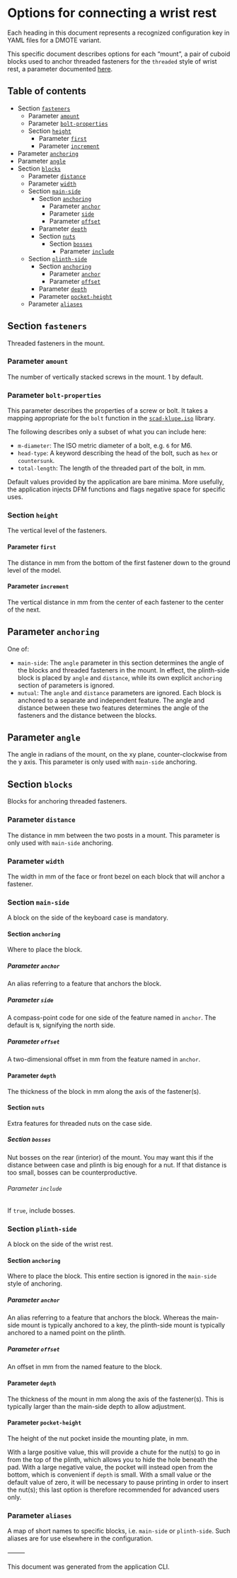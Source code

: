<!--This document was generated and is intended for rendering to HTML on GitHub. Edit the source files, not this file.-->

# Options for connecting a wrist rest

Each heading in this document represents a recognized configuration key in YAML files for a DMOTE variant.

This specific document describes options for each “mount”, a pair of cuboid blocks used to anchor threaded fasteners for the `threaded` style of wrist rest, a parameter documented [here](options-main.md).

## Table of contents
- Section <a href="#user-content-fasteners">`fasteners`</a>
    - Parameter <a href="#user-content-fasteners-amount">`amount`</a>
    - Parameter <a href="#user-content-fasteners-bolt-properties">`bolt-properties`</a>
    - Section <a href="#user-content-fasteners-height">`height`</a>
        - Parameter <a href="#user-content-fasteners-height-first">`first`</a>
        - Parameter <a href="#user-content-fasteners-height-increment">`increment`</a>
- Parameter <a href="#user-content-anchoring">`anchoring`</a>
- Parameter <a href="#user-content-angle">`angle`</a>
- Section <a href="#user-content-blocks">`blocks`</a>
    - Parameter <a href="#user-content-blocks-distance">`distance`</a>
    - Parameter <a href="#user-content-blocks-width">`width`</a>
    - Section <a href="#user-content-blocks-main-side">`main-side`</a>
        - Section <a href="#user-content-blocks-main-side-anchoring">`anchoring`</a>
            - Parameter <a href="#user-content-blocks-main-side-anchoring-anchor">`anchor`</a>
            - Parameter <a href="#user-content-blocks-main-side-anchoring-side">`side`</a>
            - Parameter <a href="#user-content-blocks-main-side-anchoring-offset">`offset`</a>
        - Parameter <a href="#user-content-blocks-main-side-depth">`depth`</a>
        - Section <a href="#user-content-blocks-main-side-nuts">`nuts`</a>
            - Section <a href="#user-content-blocks-main-side-nuts-bosses">`bosses`</a>
                - Parameter <a href="#user-content-blocks-main-side-nuts-bosses-include">`include`</a>
    - Section <a href="#user-content-blocks-plinth-side">`plinth-side`</a>
        - Section <a href="#user-content-blocks-plinth-side-anchoring">`anchoring`</a>
            - Parameter <a href="#user-content-blocks-plinth-side-anchoring-anchor">`anchor`</a>
            - Parameter <a href="#user-content-blocks-plinth-side-anchoring-offset">`offset`</a>
        - Parameter <a href="#user-content-blocks-plinth-side-depth">`depth`</a>
        - Parameter <a href="#user-content-blocks-plinth-side-pocket-height">`pocket-height`</a>
    - Parameter <a href="#user-content-blocks-aliases">`aliases`</a>

## Section <a id="fasteners">`fasteners`</a>

Threaded fasteners in the mount.

### Parameter <a id="fasteners-amount">`amount`</a>

The number of vertically stacked screws in the mount. 1 by default.

### Parameter <a id="fasteners-bolt-properties">`bolt-properties`</a>

This parameter describes the properties of a screw or bolt. It takes a mapping appropriate for the `bolt` function in the [`scad-klupe.iso`](https://github.com/veikman/scad-klupe) library.

The following describes only a subset of what you can include here:

* `m-diameter`: The ISO metric diameter of a bolt, e.g. `6` for M6.
* `head-type`: A keyword describing the head of the bolt, such as `hex` or `countersunk`.
* `total-length`: The length of the threaded part of the bolt, in mm.

Default values provided by the application are bare minima. More usefully, the application injects DFM functions and flags negative space for specific uses.

### Section <a id="fasteners-height">`height`</a>

The vertical level of the fasteners.

#### Parameter <a id="fasteners-height-first">`first`</a>

The distance in mm from the bottom of the first fastener down to the ground level of the model.

#### Parameter <a id="fasteners-height-increment">`increment`</a>

The vertical distance in mm from the center of each fastener to the center of the next.

## Parameter <a id="anchoring">`anchoring`</a>

One of:

- `main-side`: The `angle` parameter in this section determines the angle of the blocks and threaded fasteners in the mount. In effect, the plinth-side block is placed by `angle` and `distance`, while its own explicit `anchoring` section of parameters is ignored.
- `mutual`: The `angle` and `distance` parameters are ignored. Each block is anchored to a separate and independent feature. The angle and distance between these two features determines the angle of the fasteners and the distance between the blocks.

## Parameter <a id="angle">`angle`</a>

The angle in radians of the mount, on the xy plane, counter-clockwise from the y axis. This parameter is only used with `main-side` anchoring.

## Section <a id="blocks">`blocks`</a>

Blocks for anchoring threaded fasteners.

### Parameter <a id="blocks-distance">`distance`</a>

The distance in mm between the two posts in a mount. This parameter is only used with `main-side` anchoring.

### Parameter <a id="blocks-width">`width`</a>

The width in mm of the face or front bezel on each block that will anchor a fastener.

### Section <a id="blocks-main-side">`main-side`</a>

A block on the side of the keyboard case is mandatory.

#### Section <a id="blocks-main-side-anchoring">`anchoring`</a>

Where to place the block.

##### Parameter <a id="blocks-main-side-anchoring-anchor">`anchor`</a>

An alias referring to a feature that anchors the block.

##### Parameter <a id="blocks-main-side-anchoring-side">`side`</a>

A compass-point code for one side of the feature named in `anchor`. The default is `N`, signifying the north side.

##### Parameter <a id="blocks-main-side-anchoring-offset">`offset`</a>

A two-dimensional offset in mm from the feature named in `anchor`.

#### Parameter <a id="blocks-main-side-depth">`depth`</a>

The thickness of the block in mm along the axis of the fastener(s).

#### Section <a id="blocks-main-side-nuts">`nuts`</a>

Extra features for threaded nuts on the case side.

##### Section <a id="blocks-main-side-nuts-bosses">`bosses`</a>

Nut bosses on the rear (interior) of the mount. You may want this if the distance between case and plinth is big enough for a nut. If that distance is too small, bosses can be counterproductive.

###### Parameter <a id="blocks-main-side-nuts-bosses-include">`include`</a>

If `true`, include bosses.

### Section <a id="blocks-plinth-side">`plinth-side`</a>

A block on the side of the wrist rest.

#### Section <a id="blocks-plinth-side-anchoring">`anchoring`</a>

Where to place the block. This entire section is ignored in the `main-side` style of anchoring.

##### Parameter <a id="blocks-plinth-side-anchoring-anchor">`anchor`</a>

An alias referring to a feature that anchors the block. Whereas the main-side mount is typically anchored to a key, the plinth-side mount is typically anchored to a named point on the plinth.

##### Parameter <a id="blocks-plinth-side-anchoring-offset">`offset`</a>

An offset in mm from the named feature to the block.

#### Parameter <a id="blocks-plinth-side-depth">`depth`</a>

The thickness of the mount in mm along the axis of the fastener(s). This is typically larger than the main-side depth to allow adjustment.

#### Parameter <a id="blocks-plinth-side-pocket-height">`pocket-height`</a>

The height of the nut pocket inside the mounting plate, in mm.

With a large positive value, this will provide a chute for the nut(s) to go in from the top of the plinth, which allows you to hide the hole beneath the pad. With a large negative value, the pocket will instead open from the bottom, which is convenient if `depth` is small. With a small value or the default value of zero, it will be necessary to pause printing in order to insert the nut(s); this last option is therefore recommended for advanced users only.

### Parameter <a id="blocks-aliases">`aliases`</a>

A map of short names to specific blocks, i.e. `main-side` or `plinth-side`. Such aliases are for use elsewhere in the configuration.

⸻

This document was generated from the application CLI.
